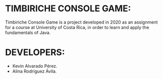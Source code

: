 # TIMBIRICHE CONSOLE GAME:
Timbiriche Console Game is a project developed in 2020 as an assignment for a course at University of Costa Rica, in order to learn and apply the fundamentals of Java.

# DEVELOPERS:
- Kevin Alvarado Pérez.
- Alina Rodríguez Ávila.

